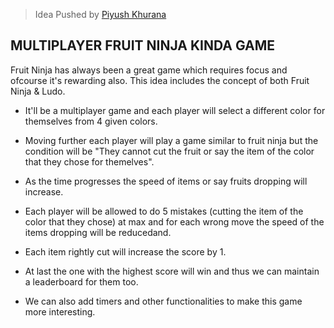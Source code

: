 > Idea Pushed by [Piyush Khurana](https://github.com/PIYUSH-01)

## MULTIPLAYER FRUIT NINJA KINDA GAME

Fruit Ninja has always been a great game which requires focus and ofcourse it's rewarding also. This idea includes the
concept of both Fruit Ninja & Ludo.

- It'll be a multiplayer game and each player will select a different color for themselves from 4 given colors.
- Moving further each player will play a game similar to fruit ninja but the condition will be "They cannot cut the
  fruit or say the item of the color that they chose for themelves".
- As the time progresses the speed of items or say fruits dropping will increase.
- Each player will be allowed to do 5 mistakes (cutting the item of the color that they chose) at max and for each wrong
  move the speed of the items dropping will be reducedand.
- Each item rightly cut will increase the score by 1.
- At last the one with the highest score will win and thus we can maintain a leaderboard for them too.

- We can also add timers and other functionalities to make this game more interesting.


